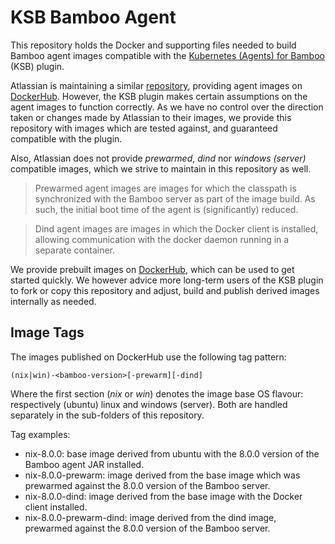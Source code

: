 # KSB Bamboo Agent

This repository holds the Docker and supporting files needed to build Bamboo agent
images compatible with the [Kubernetes (Agents) for Bamboo](https://windtunnel.io/products/ksb) (KSB) plugin.

Atlassian is maintaining a similar [repository](https://bitbucket.org/atlassian-docker/docker-bamboo-agent-base),
providing agent images on [DockerHub](https://hub.docker.com/r/atlassian/bamboo-agent-base).
However, the KSB plugin makes certain assumptions on the agent images to function correctly. As we have no control
over the direction taken or changes made by Atlassian to their images, we provide this repository
with images which are tested against, and guaranteed compatible with the plugin.

Also, Atlassian does not provide *prewarmed*, *dind* nor *windows (server)* compatible images, which we strive to
maintain in this repository as well.

> Prewarmed agent images are images for which the classpath is synchronized with the Bamboo server as part of the image
> build. As such, the initial boot time of the agent is (significantly) reduced.

> Dind agent images are images in which the Docker client is installed, allowing communication with the docker
> daemon running in a separate container.

We provide prebuilt images on [DockerHub](https://hub.docker.com/r/wndtnl/ksb-bamboo-agent), which can be used to get started
quickly. We however advice more long-term users of the KSB plugin to fork or copy this repository and adjust,
build and publish derived images internally as needed. 

## Image Tags

The images published on DockerHub use the following tag pattern:

```
(nix|win)-<bamboo-version>[-prewarm][-dind]
```

Where the first section (*nix* or *win*) denotes the image base OS flavour: respectively (ubuntu) linux and windows (server).
Both are handled separately in the sub-folders of this repository.

Tag examples:

- nix-8.0.0: base image derived from ubuntu with the 8.0.0 version of the Bamboo agent JAR installed.
- nix-8.0.0-prewarm: image derived from the base image which was prewarmed against the 8.0.0 version of the Bamboo server.
- nix-8.0.0-dind: image derived from the base image with the Docker client installed.
- nix-8.0.0-prewarm-dind: image derived from the dind image, prewarmed against the 8.0.0 version of the Bamboo server.
